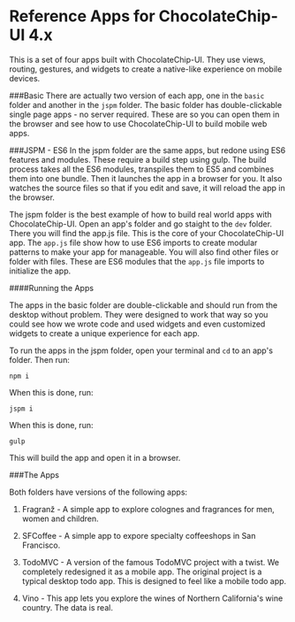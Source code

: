 # Reference Apps for ChocolateChip-UI 4.x


This is a set of four apps built with ChocolateChip-UI. They use views, routing, gestures, and widgets to create a native-like experience on mobile devices.

###Basic
There are actually two version of each app, one in the `basic` folder and another in the `jspm` folder. The basic folder has double-clickable single page apps - no server required. These are so you can open them in the browser and see how to use ChocolateChip-UI to build mobile web apps.

###JSPM - ES6
In the jspm folder are the same apps, but redone using ES6 features and modules. These require a build step using gulp. The build process takes all the ES6 modules, transpiles them to ES5 and combines them into one bundle. Then it launches the app in a browser for you. It also watches the source files so that if you edit and save, it will reload the app in the browser.

The jspm folder is the best example of how to build real world apps with ChocolateChip-UI. Open an app's folder and go staight to the `dev` folder. There you will find the app.js file. This is the core of your ChocolateChip-UI app. The `app.js` file show how to use ES6 imports to create modular patterns to make your app for manageable. You will also find other files or folder with files. These are ES6 modules that the `app.js` file imports to initialize the app.

####Running the Apps

The apps in the basic folder are double-clickable and should run from the desktop without problem. They were designed to work that way so you could see how we wrote code and used widgets and even customized widgets to create a unique experience for each app.

To run the apps in the jspm folder, open your terminal and `cd` to an app's folder. Then run:

```
npm i
```

When this is done, run:

```
jspm i
```

When this is done, run:

```
gulp
```

This will build the app and open it in a browser.

###The Apps

Both folders have versions of the following apps:

1. Fragranž - A simple app to explore colognes and fragrances for men, women and children.

2. SFCoffee - A simple app to expore specialty coffeeshops in San Francisco.

3. TodoMVC - A version of the famous TodoMVC project with a twist. We completely redesigned it as a mobile app. The original project is a typical desktop todo app. This is designed to feel like a mobile todo app.

4. Vino - This app lets you explore the wines of Northern California's wine country. The data is real. 
